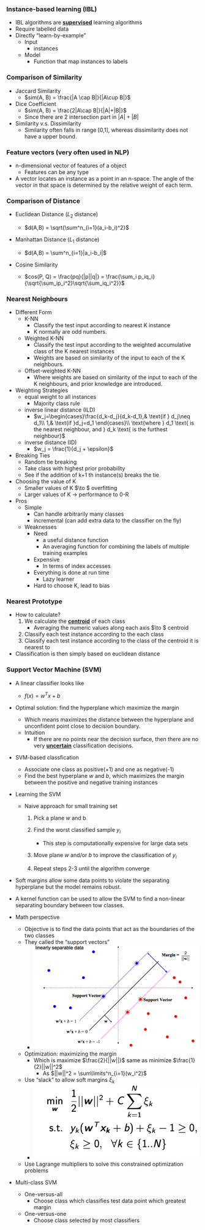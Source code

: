 ### Instance-based learning (IBL)

- IBL algorithms are **<u>supervised</u>** learning algorithms
- Require labelled data
- Directly “learn-by-example”
  - Input
    - instances
  - Model
    - Function that map instances to labels



###  Comparison of Similarity

- Jaccard Similarity
  - $sim(A, B) = \frac{|A \cap B|}{|A\cup B|}$
- Dice Coefficient
  - $sim(A, B) = \frac{2|A\cap B|}{|A|+|B|}$
  - Since there are 2 intersection part in $|A| + |B|$
- Similarity v.s. Dissimilarity
  - Similarity often falls in range [0,1], whereas dissimilarity does not have a upper bound.



### Feature vectors (very often used in NLP)

- n-dimensional vector of features of a object
  - Features can be any type
- A vector locates an instance as a point in an n-space. The angle of the vector in that space is determined by the relative weight of each term.



### Comparison of Distance

- Euclidean Distance ($L_2$ distance)

  - $d(A,B) = \sqrt{\sum^n_{i=1}(a_i-b_i)^2}$

- Manhattan Distance ($L_1$ distance)

  - $d(A,B) = \sum^n_{i=1}|a_i-b_i|$

- Cosine Similarity

  - $cos(P, Q) = \frac{pq}{|p||q|} = \frac{\sum_i p_iq_i}{\sqrt{\sum_ip_i^2}\sqrt{\sum_iq_i^2}}$



### Nearest Neighbours 

- Different Form
  - K-NN
    - Classify the test input according to nearest K instance
    - K normally are odd numbers.
  - Weighted K-NN
    - Classify the test input according to the weighted accumulative class of the K nearest instances
    - Weights are based on similarity of the input to each of the K neighbours.
  - Offset-weighted K-NN
    - Where weights are based on similarity of the input to each of the K neighbours, and prior knowledge are introduced.
- Weighting Strategies
  - equal weight to all instances
    - Majority class rule
  - inverse linear distance (ILD)
    - $w_j=\begin{cases}\frac{d_k-d_j}{d_k-d_1},& \text{if } d_j\neq d_1\\     1,& \text{if }d_j=d_1 \end{cases}\\ \text{where } d_1 \text{ is the nearest neighbour, and } d_k \text{ is the furthest neighbour}$
  - inverse distance (ID)
    - $w_j = \frac{1}{d_j + \epsilon}$
- Breaking Ties
  - Random tie breaking
  - Take class with highest prior probability
  - See if the addition of k+1 th instance(s) breaks the tie
- Choosing the value of K
  - Smaller values of K $\to $ overfitting
  - Larger values of K $\to$ performance to 0-R
- Pros
  - Simple
    - Can handle arbitrarily many classes
    - incremental (can add extra data to the classifier on the fly)
  - Weaknesses
    - Need 
      - a useful distance function
      - An averaging function for combining the labels of multiple training examples
    - Expensive
      - In terms of index accesses
    - Everything is done at run time
      - Lazy learner
    - Hard to choose K, lead to bias



### Nearest Prototype

- How to calculate?
  1. We calculate the **<u>centroid</u>** of each class
     - Averaging the numeric values along each axis $\to $ centroid
  2. Classify each test instance according to the each class
  3. Classify each test instance according to the class of the centroid it is nearest to
- Classification is then simply based on euclidean distance



### Support Vector Machine (SVM)

- A linear classifier looks like
  - $f(x) = w^Tx + b$

- Optimal solution: find the hyperplane which maximize the margin

  - Which means maximizes the distance between the hyperplane and unconfident point close to decision boundary.
  - Intuition
    - If there are no points near the decision surface, then there are no very **<u>uncertain</u>** classification decisions.

- SVM-based classfication

  - Associate one class as positive(+1) and one as negative(-1)
  - Find the best hyperplane $w$ and $b$, which maximizes the margin between the positive and negative training instances

- Learning the SVM

  - Naive approach for small training set

    1. Pick a plane $w$ and b

    2. Find the worst classified sample $y_i$
       - This step is computationally expensive for large data sets

    3. Move plane $w$ and/or $b$ to improve the classification of $y_i$

    4. Repeat steps 2-3 until the algorithm converge

- Soft margins allow some data points to violate the separating hyperplane but the model remains robust.

- A kernel function can be used to allow the SVM to find a non-linear separating boundary between tow classes.

- Math perspective

  - Objective is to find the data points that act as the boundaries of the two classes
  - They called the “support vectors”
    - ![image-20190614143328773](assets/image-20190614143328773.png)
  - Optimization: maximizing the margin
    - Which is maximize $\frac{2}{||w||}$ same as minimize $\frac{1}{2}||w||^2$
      - As $||w||^2 = \sum\limits^n_{i=1}(w_i^2)$
  - Use “slack” to allow soft margins $\xi _k$
    - ![image-20190614145621704](assets/image-20190614145621704.png)
  - Use Lagrange multipliers to solve this constrained optimization problems

- Multi-class SVM

  - One-versus-all
    - Choose class which classifies test data point which greatest margin
  - One-versus-one
    - Choose class selected by most classifiers